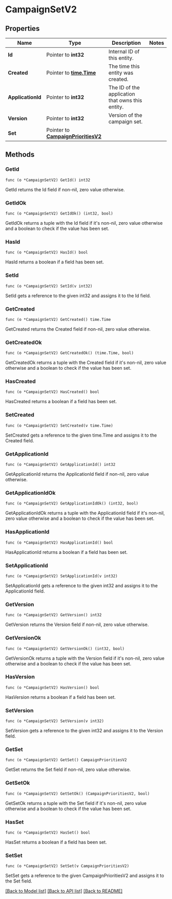 # CampaignSetV2

## Properties

Name | Type | Description | Notes
------------ | ------------- | ------------- | -------------
**Id** | Pointer to **int32** | Internal ID of this entity. | 
**Created** | Pointer to [**time.Time**](time.Time.md) | The time this entity was created. | 
**ApplicationId** | Pointer to **int32** | The ID of the application that owns this entity. | 
**Version** | Pointer to **int32** | Version of the campaign set. | 
**Set** | Pointer to [**CampaignPrioritiesV2**](CampaignPrioritiesV2.md) |  | 

## Methods

### GetId

`func (o *CampaignSetV2) GetId() int32`

GetId returns the Id field if non-nil, zero value otherwise.

### GetIdOk

`func (o *CampaignSetV2) GetIdOk() (int32, bool)`

GetIdOk returns a tuple with the Id field if it's non-nil, zero value otherwise
and a boolean to check if the value has been set.

### HasId

`func (o *CampaignSetV2) HasId() bool`

HasId returns a boolean if a field has been set.

### SetId

`func (o *CampaignSetV2) SetId(v int32)`

SetId gets a reference to the given int32 and assigns it to the Id field.

### GetCreated

`func (o *CampaignSetV2) GetCreated() time.Time`

GetCreated returns the Created field if non-nil, zero value otherwise.

### GetCreatedOk

`func (o *CampaignSetV2) GetCreatedOk() (time.Time, bool)`

GetCreatedOk returns a tuple with the Created field if it's non-nil, zero value otherwise
and a boolean to check if the value has been set.

### HasCreated

`func (o *CampaignSetV2) HasCreated() bool`

HasCreated returns a boolean if a field has been set.

### SetCreated

`func (o *CampaignSetV2) SetCreated(v time.Time)`

SetCreated gets a reference to the given time.Time and assigns it to the Created field.

### GetApplicationId

`func (o *CampaignSetV2) GetApplicationId() int32`

GetApplicationId returns the ApplicationId field if non-nil, zero value otherwise.

### GetApplicationIdOk

`func (o *CampaignSetV2) GetApplicationIdOk() (int32, bool)`

GetApplicationIdOk returns a tuple with the ApplicationId field if it's non-nil, zero value otherwise
and a boolean to check if the value has been set.

### HasApplicationId

`func (o *CampaignSetV2) HasApplicationId() bool`

HasApplicationId returns a boolean if a field has been set.

### SetApplicationId

`func (o *CampaignSetV2) SetApplicationId(v int32)`

SetApplicationId gets a reference to the given int32 and assigns it to the ApplicationId field.

### GetVersion

`func (o *CampaignSetV2) GetVersion() int32`

GetVersion returns the Version field if non-nil, zero value otherwise.

### GetVersionOk

`func (o *CampaignSetV2) GetVersionOk() (int32, bool)`

GetVersionOk returns a tuple with the Version field if it's non-nil, zero value otherwise
and a boolean to check if the value has been set.

### HasVersion

`func (o *CampaignSetV2) HasVersion() bool`

HasVersion returns a boolean if a field has been set.

### SetVersion

`func (o *CampaignSetV2) SetVersion(v int32)`

SetVersion gets a reference to the given int32 and assigns it to the Version field.

### GetSet

`func (o *CampaignSetV2) GetSet() CampaignPrioritiesV2`

GetSet returns the Set field if non-nil, zero value otherwise.

### GetSetOk

`func (o *CampaignSetV2) GetSetOk() (CampaignPrioritiesV2, bool)`

GetSetOk returns a tuple with the Set field if it's non-nil, zero value otherwise
and a boolean to check if the value has been set.

### HasSet

`func (o *CampaignSetV2) HasSet() bool`

HasSet returns a boolean if a field has been set.

### SetSet

`func (o *CampaignSetV2) SetSet(v CampaignPrioritiesV2)`

SetSet gets a reference to the given CampaignPrioritiesV2 and assigns it to the Set field.


[[Back to Model list]](../README.md#documentation-for-models) [[Back to API list]](../README.md#documentation-for-api-endpoints) [[Back to README]](../README.md)



